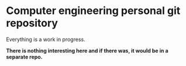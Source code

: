 # Computer engineering personal git repository
Everything is a work in progress.

**There is nothing interesting here and if there was, it would be in a separate repo.**